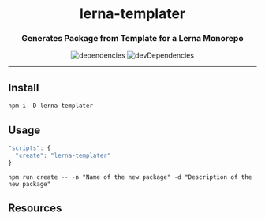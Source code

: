 <h1 align="center">lerna-templater</h1>
<h3 align="center">Generates Package from Template for a Lerna Monorepo</h3>
<p align="center">
  <img src="https://david-dm.org/rdarida/lerna-templater/status.svg" alt="dependencies">
  <img src="https://david-dm.org/rdarida/lerna-templater/dev-status.svg" alt="devDependencies">
</p>
<hr>

## Install
```
npm i -D lerna-templater
```

## Usage
```js
"scripts": {
  "create": "lerna-templater"
}
```

```
npm run create -- -n "Name of the new package" -d "Description of the new package"
```

## Resources
